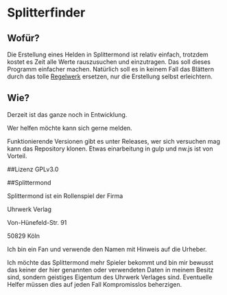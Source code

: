 # Splitterfinder

## Wofür?

Die Erstellung eines Helden in Splittermond ist relativ einfach, trotzdem kostet es Zeit alle Werte rauszusuchen und einzutragen. 
Das soll dieses Programm einfacher machen.
Natürlich soll es in keinem Fall das Blättern durch das tolle [Regelwerk](http://www.splittermond.de) ersetzen, nur die Erstellung selbst erleichtern. 

## Wie?

Derzeit ist das ganze noch in Entwicklung.

Wer helfen möchte kann sich gerne melden.

Funktionierende Versionen gibt es unter Releases, wer sich versuchen mag kann das Repository klonen.
Etwas einarbeitung in gulp und nw.js ist von Vorteil.

##Lizenz 
 GPLv3.0

##Splittermond

Splittermond ist ein Rollenspiel der Firma 

Uhrwerk Verlag

Von-Hünefeld-Str. 91

50829 Köln

Ich bin ein Fan und verwende den Namen mit Hinweis auf die Urheber.

Ich möchte das Splittermond mehr Spieler bekommt und bin mir bewusst das keiner der hier genannten oder verwendeten Daten in meinem Besitz sind, sondern geistiges Eigentum des Uhrwerk Verlages sind. 
Eventuelle Helfer müssen dies auf jeden Fall Kompromisslos beherzigen.


